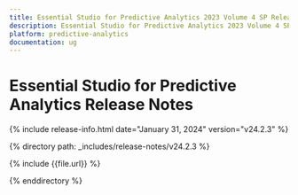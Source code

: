 ```yaml
---
title: Essential Studio for Predictive Analytics 2023 Volume 4 SP Release Release Notes  
description: Essential Studio for Predictive Analytics 2023 Volume 4 SP Release Release Notes  
platform: predictive-analytics
documentation: ug
---
```


# Essential Studio for Predictive Analytics  Release Notes  

{% include release-info.html date="January 31, 2024"  version="v24.2.3" %} 

{% directory path: _includes/release-notes/v24.2.3 %}

{% include {{file.url}} %}

{% enddirectory %}